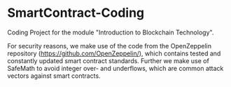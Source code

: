 # SmartContract-Coding
Coding Project for the module "Introduction to Blockchain Technology".

For security reasons, we make use of the code from the OpenZeppelin repository (https://github.com/OpenZeppelin/), which contains tested and constantly updated smart contract standards.
Further we make use of SafeMath to avoid integer over- and underflows, which are common attack vectors against smart contracts.
